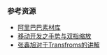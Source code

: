 ### 参考资源

- [阿里巴巴素材库](http://www.iconfont.cn/collections/detail?spm=a313x.7781069.0.da5a778a4&cid=5673)
- [移动开发之手势与双指缩放](http://blog.codingplayboy.com/2017/04/16/mobile_gesture/)
- [张鑫旭对于Transfroms的讲解](http://www.zhangxinxu.com/wordpress/2010/11/css3-transitions-transforms-animation-introduction/)